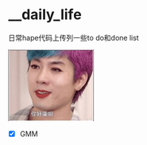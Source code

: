 # __daily_life
日常hape代码上传列一些to do和done list







![格式工厂startup](./README.assets/格式工厂startup.jpg)



- [x]  GMM






